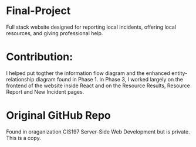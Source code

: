 # Final-Project
Full stack website designed for reporting local incidents, offering local resources, and giving professional help.

# Contribution:

I helped put togther the information flow diagram and the enhanced entity-relationship diagram found in Phase 1.
In Phase 3, I worked largely on the frontend of the website inside React and on the Resource Results, Resource Report and New Incident pages.

# Original GitHub Repo
Found in oraganization CIS197 Server-Side Web Development but is private. This is a copy.
